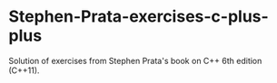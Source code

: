 # Stephen-Prata-exercises-c-plus-plus
Solution of exercises from Stephen Prata's book on C++ 6th edition (C++11).
